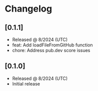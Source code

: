 # Changelog

## [0.1.1]

- Released @ 8/2024 (UTC)
- feat: Add loadFileFromGitHub function
- chore: Address pub.dev score issues

## [0.1.0]

- Released @ 8/2024 (UTC)
- Initial release
